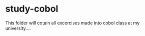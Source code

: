 study-cobol
===========

This folder will cotain all excercises made into cobol class at my university....